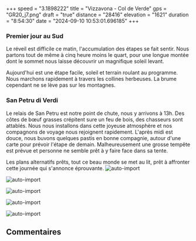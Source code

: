 +++
speed = "3.1898222"
title = "Vizzavona - Col de Verde"
gps = "GR20_j7.png"
draft = "true"
distance = "28416"
elevation = "1621"
duration = "8:54:30"
date = "2024-09-10 10:53:01.696185"
+++
### Premier jour au Sud
Le réveil est difficile ce matin, l'accumulation des étapes se fait sentir. Nous partons tout de même à cinq heure moins le quart, pour une longue montée dont le sommet nous laisse découvrir un magnifique soleil levant. 

Aujourd'hui est une étape facile, soleil et terrain roulant au programme. Nous marchons rapidement à travers les collines herbeuses. La brume cependant ne se lève pas sur les montagnes. 

### San Petru di Verdi
Le relais de San Petru est notre point de chute, nous y arrivons à 13h. Des côtes de bœuf grasses crépitent sure un feu de bois, des chasseurs sont attablés. Nous nous installons dans cette joyeuse atmosphère et nos compagnons de voyage nous rejoignent rapidement. 
L'après midi est douce, nous buvons quelques pastis en bonne compagnie, autour d'une carte pour prévoir l'étape de demain. 
Malheureusement une grosse tempête est prévue et personne ne semble prêt à y faire face dans sa tente. 

Les plans alternatifs prêts, tout ce beau monde se met au lit, prêt à affronter cette journée qui s'annonce éprouvante.
![auto-import](https://thumbsnap.com/i/bapT44u6.jpg)

![auto-import](https://thumbsnap.com/i/4kSQB9ub.jpg)

![auto-import](https://thumbsnap.com/i/Gy7oSWhP.jpg)

![auto-import](https://thumbsnap.com/i/UGUPgtiw.jpg)

![auto-import](https://thumbsnap.com/i/fZgLSrY5.jpg)
## Commentaires
